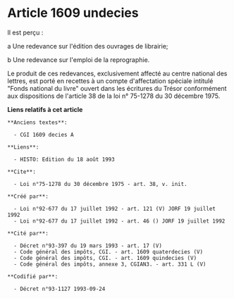 # Article 1609 undecies

Il est perçu :

a  Une redevance sur l'édition des ouvrages de librairie;

b  Une redevance sur l'emploi de la reprographie.

Le produit de ces redevances, exclusivement affecté au centre national des lettres, est porté en recettes à un compte
d'affectation spéciale intitulé "Fonds national du livre" ouvert dans les écritures du Trésor conformément aux dispositions
de l'article 38 de la loi n° 75-1278 du 30 décembre 1975.

**Liens relatifs à cet article**

	**Anciens textes**:

	  - CGI 1609 decies A

	**Liens**:

	  - HISTO: Edition du 18 août 1993

	**Cite**:

	  - Loi n°75-1278 du 30 décembre 1975 - art. 38, v. init.

	**Créé par**:

	  - Loi n°92-677 du 17 juillet 1992 - art. 121 (V) JORF 19 juillet 1992
	  - Loi n°92-677 du 17 juillet 1992 - art. 46 () JORF 19 juillet 1992

	**Cité par**:

	  - Décret n°93-397 du 19 mars 1993 - art. 17 (V)
	  - Code général des impôts, CGI. - art. 1609 quaterdecies (V)
	  - Code général des impôts, CGI. - art. 1609 quindecies (V)
	  - Code général des impôts, annexe 3, CGIAN3. - art. 331 L (V)

	**Codifié par**:

	  - Décret n°93-1127 1993-09-24
